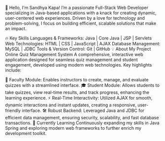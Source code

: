👋 Hello, I'm Sandhya Kapa!
I’m a passionate Full-Stack Web Developer specializing in Java-based applications with a knack for creating dynamic, user-centered web experiences. Driven by a love for technology and problem-solving, I focus on building efficient, scalable solutions that make an impact.

🔥 Key Skills
Languages & Frameworks: Java | Core Java | JSP | Servlets
Web Technologies: HTML | CSS | JavaScript | AJAX
Database Management: MySQL | JDBC
Tools & Version Control: Git | GitHub
💡 About My Project
Online Quiz Management System
A comprehensive, interactive web application designed for seamless quiz management and student engagement, developed using modern web technologies. Key highlights include:

📝 Faculty Module: Enables instructors to create, manage, and evaluate quizzes with a streamlined interface.
🎓 Student Module: Allows students to take quizzes, view real-time results, and track progress, enhancing the learning experience.
⚡ Real-Time Interactivity: Utilized AJAX for smooth, dynamic interactions and instant updates, creating a responsive, user-friendly interface.
🛠️ Robust Backend: Leveraged Java and JDBC for efficient data management, ensuring security, scalability, and fast database transactions.
🌱 Currently Learning
Continuously expanding my skills in Java Spring and exploring modern web frameworks to further enrich my development toolkit.

